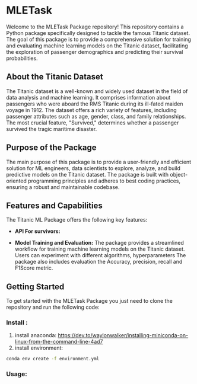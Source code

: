 # MLETask

Welcome to the MLETask Package repository! This repository contains a Python package specifically designed to tackle the famous Titanic dataset. The goal of this package is to provide a comprehensive solution for training and evaluating machine learning models on the Titanic dataset, facilitating the exploration of passenger demographics and predicting their survival probabilities.

## About the Titanic Dataset

The Titanic dataset is a well-known and widely used dataset in the field of data analysis and machine learning. It comprises information about passengers who were aboard the RMS Titanic during its ill-fated maiden voyage in 1912. The dataset offers a rich variety of features, including passenger attributes such as age, gender, class, and family relationships. The most crucial feature, "Survived," determines whether a passenger survived the tragic maritime disaster.

## Purpose of the Package

The main purpose of this package is to provide a user-friendly and efficient solution for ML engineers, data scientists to explore, analyze, and build predictive models on the Titanic dataset. The package is built with object-oriented programming principles and adheres to best coding practices, ensuring a robust and maintainable codebase.

## Features and Capabilities

The Titanic ML Package offers the following key features:

- **API For survivors:** 

- **Model Training and Evaluation:** The package provides a streamlined workflow for training machine learning models on the Titanic dataset. Users can experiment with different algorithms, hyperparameters The package also includes evaluation the Accuracy, precision, recall and F1Score metric. 

## Getting Started

To get started with the MLETask Package you just need to clone the repository and run the following code: 
### Install : 
1. install anaconda: https://dev.to/waylonwalker/installing-miniconda-on-linux-from-the-command-line-4ad7
2. install environment: 
```bash
conda env create -f environment.yml
```

### Usage: 

